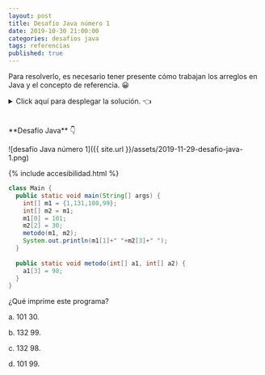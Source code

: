 ```yaml
---
layout: post
title: Desafío Java número 1
date: 2019-10-30 21:00:00
categories: desafios java
tags: referencias
published: true
---
```


Para resolverlo, es necesario tener presente cómo trabajan los arreglos en Java y el concepto de referencia. 😀

<details><summary>Click aquí para desplegar la solución. 👈</summary>
<br />La respuesta correcta es la c.
<br />✏️ Explicación: Los arreglos en Java son alocados dinámicamente (son objetos). Por ende, cuando asignamos un arreglo a otro no se está realizando una copia sino que ambas variables referencian al mismo objeto. Al modificar un elemento de la variable m1, se altera la única instancia del arreglo que existe, la cual puede referenciarse como m1 o m2 indistintamente.
<br />
  <div markdown="1">📗 [Documentación oficial](https://docs.oracle.com/javase/specs/jls/se13/html/jls-10.html){:target="_blank"}
  </div>
<br /><div markdown="1">💻 [Código ejecutable](https://jdoodle.com/a/3pNA){:target="_blank"}
  </div> 
{% include codeEditor.html id="3pNA?stdin=0&arg=0&rw=1" %}
<br />
<div markdown="1">![Solución al desafío]({{ site.url }}/assets/2019-11-29-desafio-java-1-solucion.png)
  </div></details>

<br />
<br />
**Desafío Java** 👇

![desafío Java número 1]({{ site.url }}/assets/2019-11-29-desafio-java-1.png)

{% include accesibilidad.html %}

```java
class Main {
  public static void main(String[] args) {
    int[] m1 = {1,131,100,99};
    int[] m2 = m1;
    m1[0] = 101;
    m2[2] = 30;
    metodo(m1, m2);
    System.out.println(m1[1]+" "+m2[3]+" ");
  }
  
  public static void metodo(int[] a1, int[] a2) {
    a1[3] = 98;
  }
}
```

¿Qué imprime este programa?

a. 101 30.

b. 132 99.

c. 132 98.

d. 101 99.

</div></details>
